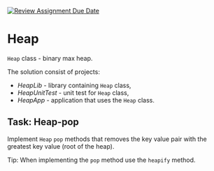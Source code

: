 [![Review Assignment Due Date](https://classroom.github.com/assets/deadline-readme-button-22041afd0340ce965d47ae6ef1cefeee28c7c493a6346c4f15d667ab976d596c.svg)](https://classroom.github.com/a/XHbS9gxw)
# Heap

`Heap` class - binary max heap.

The solution consist of projects:
* _HeapLib_ - library containing `Heap` class,
* _HeapUnitTest_ - unit test for `Heap` class,
* _HeapApp_ - application that uses the `Heap` class.

## Task: Heap-pop
Implement `Heap` `pop` methods that removes the key value pair with the greatest key value (root of the heap).

Tip: When implementing the `pop` method use the `heapify` method.